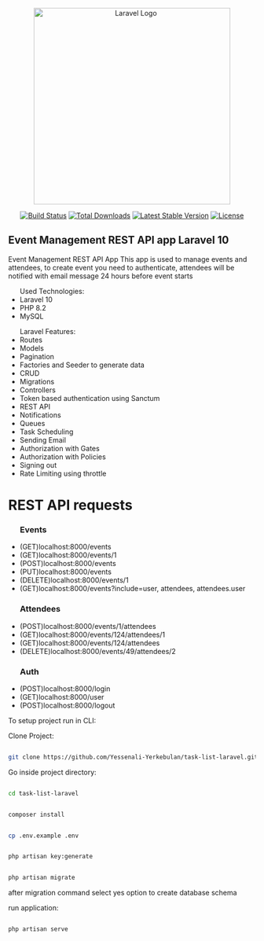 <p align="center"><a href="https://laravel.com" target="_blank"><img src="https://raw.githubusercontent.com/laravel/art/master/logo-lockup/5%20SVG/2%20CMYK/1%20Full%20Color/laravel-logolockup-cmyk-red.svg" width="400" alt="Laravel Logo"></a></p>

<p align="center">
<a href="https://github.com/laravel/framework/actions"><img src="https://github.com/laravel/framework/workflows/tests/badge.svg" alt="Build Status"></a>
<a href="https://packagist.org/packages/laravel/framework"><img src="https://img.shields.io/packagist/dt/laravel/framework" alt="Total Downloads"></a>
<a href="https://packagist.org/packages/laravel/framework"><img src="https://img.shields.io/packagist/v/laravel/framework" alt="Latest Stable Version"></a>
<a href="https://packagist.org/packages/laravel/framework"><img src="https://img.shields.io/packagist/l/laravel/framework" alt="License"></a>
</p>

## Event Management REST API app Laravel 10

Event Management REST API App
This app is used to manage events and attendees, to create event you need to authenticate, attendees will be notified with email message 24 hours before event starts

<ul>Used Technologies:
    <li>Laravel 10</li>
    <li>PHP 8.2</li>
    <li>MySQL</li>
</ul>
<ul>Laravel Features:
    <li>Routes</li>
    <li>Models</li>
    <li>Pagination</li>
    <li>Factories and Seeder to generate data</li>
    <li>CRUD</li>
    <li>Migrations</li>
    <li>Controllers</li>
    <li>Token based authentication using Sanctum</li>
    <li>REST API</li>
    <li>Notifications</li>
    <li>Queues</li>
    <li>Task Scheduling</li>
    <li>Sending Email</li>
    <li>Authorization with Gates</li>
    <li>Authorization with Policies</li>
    <li>Signing out</li>
    <li>Rate Limiting using throttle</li>
</ul>


<h1>REST API requests</h1>
<ul><h3>Events</h3>
    <li>(GET)localhost:8000/events</li>
    <li>(GET)localhost:8000/events/1</li>
    <li>(POST)localhost:8000/events</li>
    <li>(PUT)localhost:8000/events</li>
    <li>(DELETE)localhost:8000/events/1</li>
    <li>(GET)localhost:8000/events?include=user, attendees, attendees.user</li>
</ul>
<ul><h3>Attendees</h3>
    <li>(POST)localhost:8000/events/1/attendees</li>
    <li>(GET)localhost:8000/events/124/attendees/1</li>
    <li>(GET)localhost:8000/events/124/attendees</li>
    <li>(DELETE)localhost:8000/events/49/attendees/2</li>
</ul>
<ul><h3>Auth</h3>
    <li>(POST)localhost:8000/login</li>
    <li>(GET)localhost:8000/user</li>
    <li>(POST)localhost:8000/logout</li>
</ul>



To setup project run in CLI:

Clone Project:

```sh

git clone https://github.com/Yessenali-Yerkebulan/task-list-laravel.git

```

Go inside project directory:

```sh

cd task-list-laravel

```

```sh

composer install

```

```sh

cp .env.example .env

```

```sh

php artisan key:generate

```

```sh

php artisan migrate

```

after migration command select yes option to create database schema

run application:

```sh

php artisan serve

```


